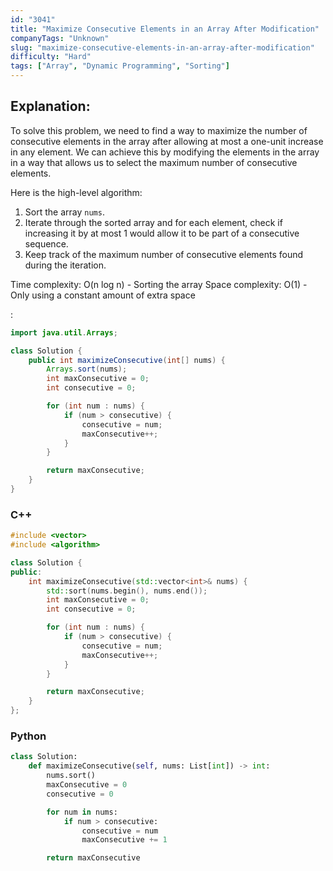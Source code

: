 ```yaml
---
id: "3041"
title: "Maximize Consecutive Elements in an Array After Modification"
companyTags: "Unknown"
slug: "maximize-consecutive-elements-in-an-array-after-modification"
difficulty: "Hard"
tags: ["Array", "Dynamic Programming", "Sorting"]
---
```


## Explanation:
To solve this problem, we need to find a way to maximize the number of consecutive elements in the array after allowing at most a one-unit increase in any element. We can achieve this by modifying the elements in the array in a way that allows us to select the maximum number of consecutive elements.

Here is the high-level algorithm:
1. Sort the array `nums`.
2. Iterate through the sorted array and for each element, check if increasing it by at most 1 would allow it to be part of a consecutive sequence.
3. Keep track of the maximum number of consecutive elements found during the iteration.

Time complexity: O(n log n) - Sorting the array
Space complexity: O(1) - Only using a constant amount of extra space

:

```java
import java.util.Arrays;

class Solution {
    public int maximizeConsecutive(int[] nums) {
        Arrays.sort(nums);
        int maxConsecutive = 0;
        int consecutive = 0;

        for (int num : nums) {
            if (num > consecutive) {
                consecutive = num;
                maxConsecutive++;
            }
        }

        return maxConsecutive;
    }
}
```

### C++
```cpp
#include <vector>
#include <algorithm>

class Solution {
public:
    int maximizeConsecutive(std::vector<int>& nums) {
        std::sort(nums.begin(), nums.end());
        int maxConsecutive = 0;
        int consecutive = 0;

        for (int num : nums) {
            if (num > consecutive) {
                consecutive = num;
                maxConsecutive++;
            }
        }

        return maxConsecutive;
    }
};
```

### Python
```python
class Solution:
    def maximizeConsecutive(self, nums: List[int]) -> int:
        nums.sort()
        maxConsecutive = 0
        consecutive = 0

        for num in nums:
            if num > consecutive:
                consecutive = num
                maxConsecutive += 1

        return maxConsecutive
```